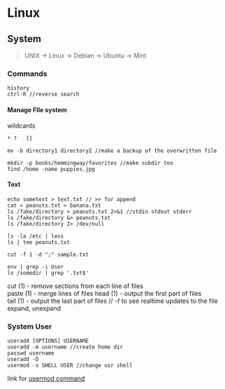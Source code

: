 # Linux   

## System

>UNIX -> Linux -> Debian -> Ubuntu -> Mint 

### Commands

```
history
ctrl-R //reverse search
```
#### Manage FIle system
wildcards

`
 *
 ?  
 []
`

```
mv -b directory1 directory2 //make a backup of the overwritten file

mkdir -p books/hemmingway/favorites //make subdir too
find /home -name puppies.jpg

```
#### Text
```
echo sometext > text.txt // >> for append
cat < peanuts.txt > banana.txt
ls /fake/directory > peanuts.txt 2>&1 //stdin stdout stderr
ls /fake/directory &> peanuts.txt
ls /fake/directory 2> /dev/null

ls -la /etc | less 
ls | tee peanuts.txt

cut -f 1 -d ";" sample.txt

env | grep -i User
ls /somedir | grep '.txt$'
```
cut (1)              - remove sections from each line of files  
paste (1)            - merge lines of files
head (1)             - output the first part of files  
tail (1)             - output the last part of files // -f to see realtime updates to the file
expand, unexpand

### System User 

```
useradd [OPTIONS] USERNAME
useradd -m username //create home dir  
passwd username
useradd -D
usermod -s SHELL USER //change usr shell

```
link for [usermod command](https://linuxize.com/post/usermod-command-in-linux/)

